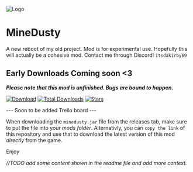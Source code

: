 ![Logo](sprites/icon-git.png?align=center)

# MineDusty
A new reboot of my old project. Mod is for experimental use. Hopefully this will actually be a cohesive mod. Contact me through Discord! `itsdakirby69`

## Early Downloads Coming soon <3

**_Please note that this mod is unfinished. Bugs are bound to happen._**

[![Download](https://img.shields.io/github/v/release/ItsKirby69/MineDusty?color=green&include_prereleases&label=DOWNLOAD%20LATEST%20RELEASE&logo=github&logoColor=green&style=for-the-badge)](https://github.com/ItsKirby69/MineDusty/releases) [![Total Downloads](https://img.shields.io/github/downloads/ItsKirby69/MineDusty/total?color=555555&label=%20&style=for-the-badge&logo=docusign&logoColor=green)](https://github.com/ItsKirby69/MineDusty/releases) [![Stars](https://img.shields.io/github/stars/ItsKirby69/MineDusty?style=for-the-badge)](https://github.com/ItsKirby69/MineDusty/stargazers)

--- Soon to be added Trello board ---

When downloading the `minedusty.jar` file from the releases tab, make sure to put the file into your *mods folder*.
Alternativly, you can `copy the link` of this repository and use that to download the latest version of this mod *directly* from the game.

Enjoy

*//TODO add some content shown in the readme file and add more context.*